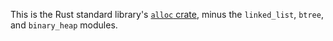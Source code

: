 This is the Rust standard library's [`alloc` crate](https://github.com/rust-lang/rust/tree/48f89e7659678f91a68c0c2d868180a0036ab32d/library/alloc/src),
minus the `linked_list`, `btree`, and `binary_heap` modules.
